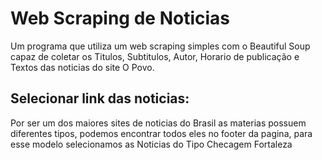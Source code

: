 # Web Scraping de Noticias

Um programa que utiliza um web scraping simples com o Beautiful Soup capaz de coletar os Titulos, Subtitulos, Autor, Horario de publicação e Textos das noticias do site O Povo.

## Selecionar link das noticias:

Por ser um dos maiores sites de noticias do Brasil as materias possuem diferentes tipos, podemos encontrar todos eles no footer da pagina, para esse modelo selecionamos as Noticias do Tipo Checagem Fortaleza

